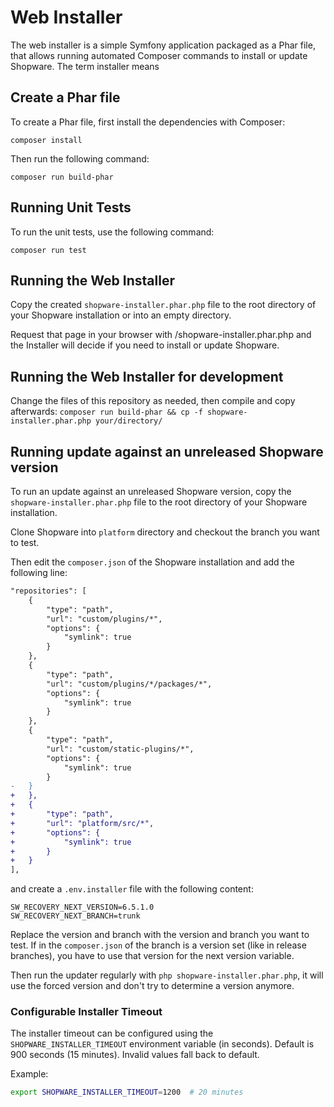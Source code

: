 # Web Installer

The web installer is a simple Symfony application packaged as a Phar file, that allows running automated Composer commands to install or update Shopware.
The term installer means 

## Create a Phar file

To create a Phar file, first install the dependencies with Composer:

    composer install

Then run the following command:

    composer run build-phar

## Running Unit Tests

To run the unit tests, use the following command:

    composer run test

## Running the Web Installer

Copy the created `shopware-installer.phar.php` file to the root directory of your Shopware installation or into an empty directory.

Request that page in your browser with /shopware-installer.phar.php and the Installer will decide if you need to install or update Shopware.

## Running the Web Installer for development

Change the files of this repository as needed, then compile and copy afterwards:
`composer run build-phar && cp -f shopware-installer.phar.php your/directory/`

## Running update against an unreleased Shopware version

To run an update against an unreleased Shopware version,
copy the `shopware-installer.phar.php` file to the root directory of your Shopware installation.

Clone Shopware into `platform` directory and checkout the branch you want to test.

Then edit the `composer.json` of the Shopware installation and add the following line:

```diff
"repositories": [
    {
        "type": "path",
        "url": "custom/plugins/*",
        "options": {
            "symlink": true
        }
    },
    {
        "type": "path",
        "url": "custom/plugins/*/packages/*",
        "options": {
            "symlink": true
        }
    },
    {
        "type": "path",
        "url": "custom/static-plugins/*",
        "options": {
            "symlink": true
        }
-   }
+   },
+   {
+       "type": "path",
+       "url": "platform/src/*",
+       "options": {
+           "symlink": true
+       }
+   }
],
```

and 
create a `.env.installer` file with the following content:

```
SW_RECOVERY_NEXT_VERSION=6.5.1.0
SW_RECOVERY_NEXT_BRANCH=trunk
```

Replace the version and branch with the version and branch you want to test. 
If in the `composer.json` of the branch is a version set (like in release branches), 
you have to use that version for the next version variable.

Then run the updater regularly with `php shopware-installer.phar.php`,
it will use the forced version and don't try to determine a version anymore.

### Configurable Installer Timeout

The installer timeout can be configured using the `SHOPWARE_INSTALLER_TIMEOUT` environment variable (in seconds). 
Default is 900 seconds (15 minutes). Invalid values fall back to default.

Example:
```bash
export SHOPWARE_INSTALLER_TIMEOUT=1200  # 20 minutes
```

